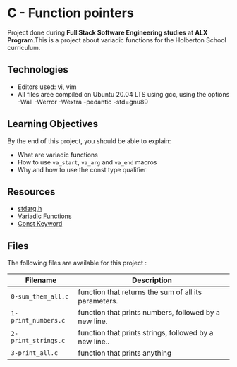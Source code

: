 # C - Function pointers

Project done during **Full Stack Software Engineering studies** at **ALX Program**.This is a project about variadic functions for the Holberton School curriculum.

## Technologies

* Editors used: vi, vim
* All  files aree compiled on Ubuntu 20.04 LTS using gcc, using the options -Wall -Werror -Wextra -pedantic -std=gnu89


## Learning Objectives

By the end of this project, you should be able to explain:

* What are variadic functions
* How to use `va_start`, `va_arg` and `va_end` macros
* Why and how to use the const type qualifier


## Resources

* <a href= "https://en.wikipedia.org/wiki/Stdarg.h"> stdarg.h</a>
* <a href= "https://publications.gbdirect.co.uk//c_book/chapter5/function_pointers.html"> Variadic Functions</a>
* <a href= "https://www.youtube.com/watch?v=1W4oyuOdXv8"> Const Keyword</a>



## Files
The following files are available for this project :

| Filename | Description |
| -------- | ----------- |
| `0-sum_them_all.c`  |function that returns the sum of all its parameters.|
| `1-print_numbers.c` |function that prints numbers, followed by a new line.|
| `2-print_strings.c` |function that prints strings, followed by a new line.. |
| `3-print_all.c`     |function that prints anything |


